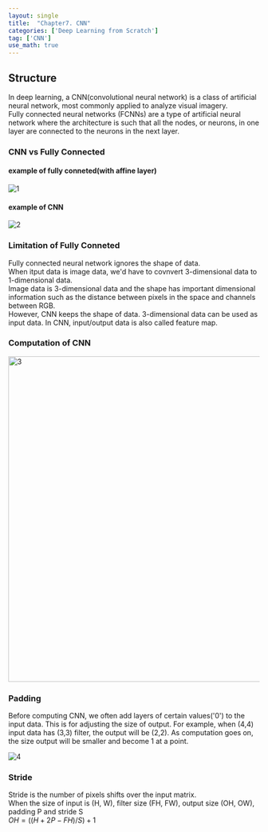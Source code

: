 ```yaml
---
layout: single
title:  "Chapter7. CNN"
categories: ['Deep Learning from Scratch']
tag: ['CNN']
use_math: true
---
```


## Structure
In deep learning, a CNN(convolutional neural network) is a class of artificial neural network, most commonly applied to analyze visual imagery.  
Fully connected neural networks (FCNNs) are a type of artificial neural network where the architecture is such that all the nodes, or neurons, 
in one layer are connected to the neurons in the next layer.


### CNN vs Fully Connected  
#### example of fully conneted(with affine layer)
![1](https://user-images.githubusercontent.com/69702946/168447531-78e9a6d6-c571-4cae-b4f3-3961626fcb7d.png)


#### example of CNN  
![2](https://user-images.githubusercontent.com/69702946/168447558-2c394f1c-7386-410b-8806-038da3bbca66.png)


### Limitation of Fully Conneted 
Fully connected neural network ignores the shape of data.  
When itput data is image data, we'd have to covnvert 3-dimensional data to 1-dimensional data.  
Image data is 3-dimensional data and the shape has important dimensional information such as the distance between pixels in the space and channels between 
RGB.  
However, CNN keeps the shape of data. 3-dimensional data can be used as input data. In CNN, input/output data is also called feature map.
  
### Computation of CNN
<img width="651" alt="3" src="https://user-images.githubusercontent.com/69702946/168448325-73418120-8078-40c2-ad05-5a67e6a9edb0.png">

### Padding
Before computing CNN, we often add layers of certain values('0') to the input data. This is for adjusting the size of output. For example, when (4,4) input data has (3,3) filter, the output will be (2,2). As computation goes on, the size output will be smaller and become 1 at a point.  
  
![4](https://user-images.githubusercontent.com/69702946/168448627-c946dff4-5b10-44f5-bc42-aebc33d5c3d0.png)

### Stride
Stride is the number of pixels shifts over the input matrix.  
When the size of input is (H, W), filter size (FH, FW), output size (OH, OW), padding P and stride S  
$OH = ((H+2P-FH)/S) + 1$




